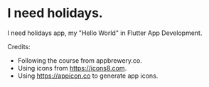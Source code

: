 # I need holidays.

I need holidays app, my "Hello World" in Flutter App Development.

Credits:
- Following the course from appbrewery.co.
- Using icons from https://icons8.com.
- Using https://appicon.co to generate app icons.
